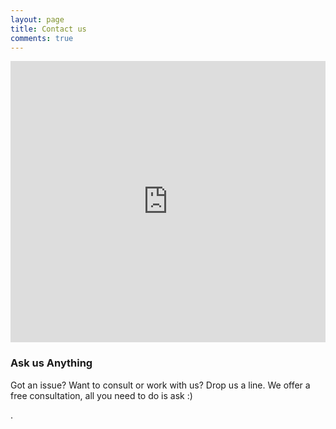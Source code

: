 ```yaml
---
layout: page
title: Contact us
comments: true
---
```


<iframe src="https://www.google.com/maps/embed?pb=!1m18!1m12!1m3!1d116849.68121271313!2d90.34534792801864!3d23.763330911878356!2m3!1f0!2f0!3f0!3m2!1i1024!2i768!4f13.1!3m3!1m2!1s0x3755c780dd02daad%3A0x4f1a2e5a49189276!2sHassan+and+Associates!5e0!3m2!1sen!2sbd!4v1547489705274" width="100%" height="450" frameborder="0" style="border:0" allowfullscreen></iframe>



### Ask us Anything

Got an issue? Want to consult or work with us? Drop us a line. 
We offer a free consultation, all you need to do is ask :)

<div id="wufoo-x1ma70je0l0k0ru">
<a href="https://upodesta.wufoo.com/forms/x1ma70je0l0k0ru"></a>.
</div>
<div id="wuf-adv" style="font-family:inherit;font-size: small;color:#a7a7a7;text-align:center;display:block;"><a href="http://www.wufoo.com/features/"></a> </div>
<script type="text/javascript">var x1ma70je0l0k0ru;(function(d, t) {
var s = d.createElement(t), options = {
'userName':'upodesta',
'formHash':'x1ma70je0l0k0ru',
'autoResize':true,
'height':'440',
'async':true,
'host':'wufoo.com',
'header':'hide',
'ssl':true};
s.src = ('https:' == d.location.protocol ? 'https://' : 'http://') + 'www.wufoo.com/scripts/embed/form.js';
s.onload = s.onreadystatechange = function() {
var rs = this.readyState; if (rs) if (rs != 'complete') if (rs != 'loaded') return;
try { x1ma70je0l0k0ru = new WufooForm();x1ma70je0l0k0ru.initialize(options);x1ma70je0l0k0ru.display(); } catch (e) {}};
var scr = d.getElementsByTagName(t)[0], par = scr.parentNode; par.insertBefore(s, scr);
})(document, 'script');</script>